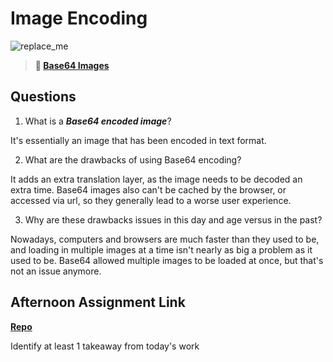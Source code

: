 # Image Encoding

![replace_me](https://codeworks.blob.core.windows.net/public/assets/img/illustrations/placeholder.svg)



> **📖 [Base64 Images](https://codeworksacademy.com/fs-student-guide/resources/wk8-9/06-Base64)**

## Questions

1. What is a ***Base64 encoded image***?

It's essentially an image that has been encoded in text format.

2. What are the drawbacks of using Base64 encoding?

It adds an extra translation layer, as the image needs to be decoded an extra time. Base64 images also can't be cached by the browser, or accessed via url, so they generally lead to a worse user experience. 

3. Why are these drawbacks issues in this day and age versus in the past?

Nowadays, computers and browsers are much faster than they used to be, and loading in multiple images at a time isn't nearly as big a problem as it used to be. Base64 allowed multiple images to be loaded at once, but that's not an issue anymore. 

## Afternoon Assignment Link

**[Repo](https://github.com/zroes/<ASSIGNMENT_REPO>)**

Identify at least 1 takeaway from today's work
